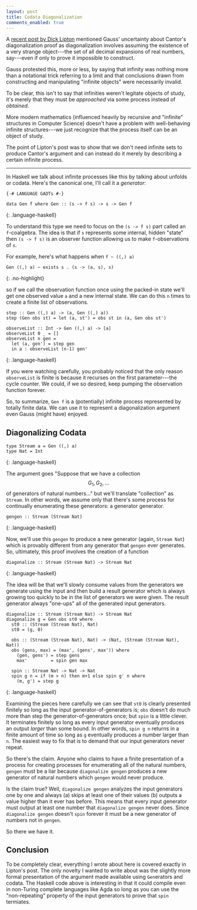 ```yaml
---
layout: post
title: Codata Diagonalization
comments_enabled: true
---
```


A [recent post by Dick Lipton][post] mentioned Gauss' uncertainty
about Cantor's diagonalization proof as diagonalization involves
assuming the existence of a very strange object---the set of all
decimal expansions of real numbers, say---even if only to prove it
impossible to construct.

[post]:http://rjlipton.wordpress.com/2014/08/03/diagonalization-without-sets/

Gauss protested this, more or less, by saying that infinity was
nothing more than a notational trick referring to a limit and that
conclusions drawn from constructing and manipulating "infinite
objects" were necessarily invalid.

To be clear, this isn't to say that infinities weren't legitate
objects of study, it's merely that they must be *approached* via some
process instead of *obtained*.

More modern mathematics (influenced heavily by recursive and
"infinite" structures in Computer Science) doesn't have a problem with
well-behaving infinite structures---we just recognize that the process
itself can be an object of study.

The point of Lipton's post was to show that we don't need infinite
sets to produce Cantor's argument and can instead do it merely by
describing a certain infinite process.

---

In Haskell we talk about infinite processes like this by talking about
unfolds or codata. Here's the canonical one, I'll call it a
*generator*:

~~~
{-# LANGUAGE GADTs #-}

data Gen f where Gen :: (s -> f s) -> s -> Gen f
~~~
{: .language-haskell}

To understand this type we need to focus on the `(s -> f s)` part
called an `f`-coalgebra. The idea is that if `s` represents some
internal, hidden "state" then `(s -> f s)` is an observer function
allowing us to make `f`-observations of `s`.

For example, here's what happens when `f ~ ((,) a)`

~~~
Gen ((,) a) ~ exists s . (s -> (a, s), s)
~~~
{: .no-highlight}

so if we call the observation function once using the packed-in state
we'll get one observed value `a` and a new internal state. We can do
this `n` times to create a finite list of observations.

~~~
step :: Gen ((,) a) -> (a, Gen ((,) a))
step (Gen obs st) = let (a, st') = obs st in (a, Gen obs st')

observeList :: Int -> Gen ((,) a) -> [a]
observeList 0 _ = []
observeList n gen =
  let (a, gen') = step gen
  in a : observeList (n-1) gen'
~~~
{: .language-haskell}

If you were watching carefully, you probably noticed that the only
reason `observeList` is finite is because it recurses on the first
parameter---the cycle counter. We could, if we so desired, keep
pumping the observation function forever.

So, to summarize, `Gen f` is a (potentially) infinite process
represented by totally finite data. We can use it to represent a
diagonalization argument even Gauss (might have) enjoyed.

## Diagonalizing Codata

~~~
type Stream a = Gen ((,) a)
type Nat = Int
~~~
{: .language-haskell}

The argument goes "Suppose that we have a collection $$G_{1}, G_{2},
\dots$$ of generators of natural numbers..." but we'll translate
"collection" as `Stream`. In other words, we assume only that there's
some process for continually enumerating these generators: a generator
generator.

~~~
gengen :: Stream (Stream Nat)
~~~
{: .language-haskell}

Now, we'll use this `gengen` to produce a new generator (again,
`Stream Nat`) which is provably different from any generator that
`gengen` ever generates. So, ultimately, this proof involves the
creation of a function

~~~
diagonalize :: Stream (Stream Nat) -> Stream Nat
~~~
{: .language-haskell}

The idea will be that we'll slowly consume values from the generators
we generate using the input and then build a result generator which is
always growing too quickly to be in the list of generators we were
given. The result generator always "one-ups" all of the generated
input generators.

~~~
diagonalize :: Stream (Stream Nat) -> Stream Nat
diagonalize g = Gen obs st0 where
  st0 :: (Stream (Stream Nat), Nat)
  st0 = (g, 0)

  obs :: (Stream (Stream Nat), Nat) -> (Nat, (Stream (Stream Nat), Nat))
  obs (gens, max) = (max', (gens', max')) where
    (gen, gens') = step gens
    max'         = spin gen max

  spin :: Stream Nat -> Nat -> Nat
  spin g n = if (m > n) then m+1 else spin g' n where
    (m, g') = step g
~~~
{: .language-haskell}

Examining the pieces here carefully we can see that `st0` is clearly
presented finitely so long as the input generator-of-generators is;
`obs` doesn't do much more than step the generator-of-generators once;
but `spin` is a little clever. It terminates finitely so long as every
input generator eventually produces an output *larger* than some
bound. In other words, `spin g n` returns in a finite amount of time
so long as `g` eventually produces a number larger than `n`. The
easiest way to fix that is to demand that our input generators never
repeat.

So there's the claim. Anyone who claims to have a finite presentation
of a process for creating processes for enumerating all of the natural
numbers, `gengen` must be a liar because `diagonalize gengen` produces
a new generator of natural numbers which `gengen` would never produce.

Is the claim true? Well, `diagonalize gengen` analyzes the input
generators one by one and always (a) skips at least one of their
values (b) outputs a value higher than it ever has before. This means
that every input generator must output at least one number that
`diagonalize gengen` never does. Since `diagonalize gengen` doesn't
`spin` forever it must be a new generator of numbers not in `gengen`.

So there we have it.

## Conclusion

To be completely clear, everything I wrote about here is covered
exactly in Lipton's post. The only novelty I wanted to write about was
the slightly more formal presentation of the argument made available
using `Gen`erators and codata. The Haskell code above is interesting
in that it could compile even in non-Turing complete languages like
Agda so long as you can use the "non-repeating" property of the input
generators to prove that `spin` termiates.
